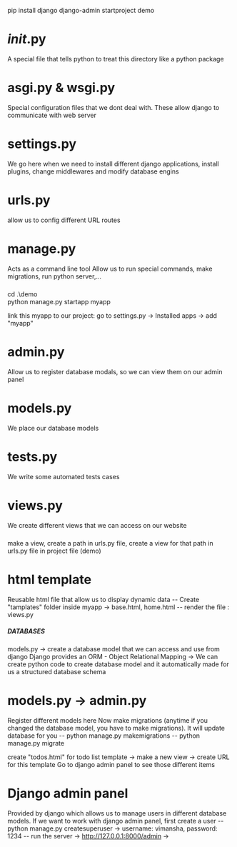 pip install django
django-admin startproject demo

# _init_.py

A special file that tells python to treat this directory like a python package

# asgi.py & wsgi.py

Special configuration files that we dont deal with. These allow django to communicate with web server

# settings.py

We go here when we need to install different django applications, install plugins, change middlewares and modify database engins

# urls.py

allow us to config different URL routes

# manage.py

Acts as a command line tool
Allow us to run special commands, make migrations, run python server,...

#####

cd .\demo\
python manage.py startapp myapp

link this myapp to our project: go to settings.py -> Installed apps -> add "myapp"

# admin.py

Allow us to register database modals, so we can view them on our admin panel

# models.py

We place our database models

# tests.py

We write some automated tests cases

# views.py

We create different views that we can access on our website

#####

make a view, create a path in urls.py file, create a view for that path in urls.py file in project file (demo)

# html template

Reusable html file that allow us to display dynamic data
-- Create "tamplates" folder inside myapp -> base.html, home.html
-- render the file : views.py

##### DATABASES

models.py -> create a database model that we can access and use from django
Django provides an ORM - Object Relational Mapping
-> We can create python code to create database model and it automatically made for us a structured database schema

# models.py -> admin.py

Register different models here
Now make migrations (anytime if you changed the database model, you have to make migrations). It will update database for you
-- python manage.py makemigrations
-- python manage.py migrate

create "todos.html" for todo list template -> make a new view -> create URL for this template
Go to django admin panel to see those different items

# Django admin panel

Provided by django which allows us to manage users in different database models.
If we want to work with django admin panel, first create a user
-- python manage.py createsuperuser -> username: vimansha, password: 1234
-- run the server -> http://127.0.0.1:8000/admin ->
